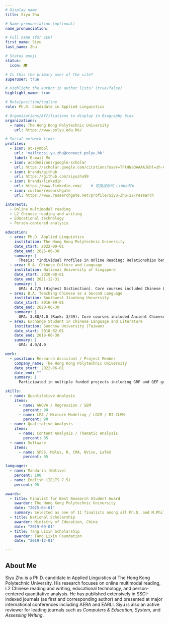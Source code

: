 ```yaml
---
# Display name
title: Siyu Zhu

# Name pronunciation (optional)
name_pronunciation: 

# Full name (for SEO)
first_name: Siyu
last_name: Zhu

# Status emoji
status:
  icon: 🎓

# Is this the primary user of the site?
superuser: true

# Highlight the author in author lists? (true/false)
highlight_name: true

# Role/position/tagline
role: Ph.D. Candidate in Applied Linguistics

# Organizations/Affiliations to display in Biography blox
organizations:
  - name: The Hong Kong Polytechnic University
    url: https://www.polyu.edu.hk/

# Social network links
profiles:
  - icon: at-symbol
    url: 'mailto:si-yu.zhu@connect.polyu.hk'
    label: E-mail Me
  - icon: academicons/google-scholar
    url: https://scholar.google.com/citations?user=TFtHNaQAAAAJ&hl=zh-CN  # 可换成你的实际 Scholar 链接
  - icon: brands/github
    url: https://github.com/siyuzhu99
  - icon: brands/linkedin
    url: https://www.linkedin.com/    # 可换成你的 LinkedIn
  - icon: custom/researchgate
    url: https://www.researchgate.net/profile/Siyu-Zhu-22/research

interests:
  - Online multimodal reading
  - L2 Chinese reading and writing
  - Educational technology
  - Person-centered analysis

education:
  - area: Ph.D. Applied Linguistics
    institution: The Hong Kong Polytechnic University
    date_start: 2022-09-01
    date_end: 2025-06-30
    summary: |
      Thesis: *Individual Profiles in Online Reading: Relationships between Default Psychological Stance, Strategies, and Performance* [Excellent]. GPA: 3.82/4.3
  - area: M.A. Chinese Culture and Language
    institution: National University of Singapore
    date_start: 2020-08-01
    date_end: 2021-12-31
    summary: |
      GPA: 4.7/5 (Highest Distinction). Core courses included Chinese Linguistics, Pragmatics and Politeness, Comparative Grammar between English and Chinese, Contemporary Research in Chinese Language.
  - area: B.A. Teaching Chinese as a Second Language
    institution: Southwest Jiaotong University
    date_start: 2016-09-01
    date_end: 2020-06-30
    summary: |
      GPA: 3.80/4.0 (Rank: 3/49). Core courses included Ancient Chinese, Modern Chinese Language, Traditional Chinese Linguistics, Education Theory.
  - area: Exchange Student in Chinese Language and Literature
    institution: Soochow University (Taiwan)
    date_start: 2018-02-01
    date_end: 2018-06-30
    summary: |
      GPA: 4.0/4.0

work:
  - position: Research Assistant / Project Member
    company_name: The Hong Kong Polytechnic University
    date_start: 2022-06-01
    date_end: ""
    summary: |
      Participated in multiple funded projects including GRF and QEF grants, focusing on online reading, integrated writing, and L2 Chinese learning. Responsibilities included research design, instrument development, sampling management, data analysis, and project reporting.

skills:
  - name: Quantitative Analysis
    items:
      - name: ANOVA / Regression / SEM
        percent: 90
      - name: LPA / Mixture Modeling / LGCM / RI-CLPM
        percent: 90
  - name: Qualitative Analysis
    items:
      - name: Content Analysis / Thematic Analysis
        percent: 85
  - name: Software
    items:
      - name: SPSS, Mplus, R, CMA, NVivo, LaTeX
        percent: 95

languages:
  - name: Mandarin (Native)
    percent: 100
  - name: English (IELTS 7.5)
    percent: 95

awards:
  - title: Finalist for Best Research Student Award
    awarder: The Hong Kong Polytechnic University
    date: "2025-04-01"
    summary: Selected as one of 11 finalists among all Ph.D. and M.Phil. students.
  - title: National Scholarship
    awarder: Ministry of Education, China
    date: "2019-09-01"
  - title: Tang Lixin Scholarship
    awarder: Tang Lixin Foundation
    date: "2019-12-01"

---
```


## About Me

Siyu Zhu is a Ph.D. candidate in Applied Linguistics at The Hong Kong Polytechnic University. His research focuses on online multimodal reading, L2 Chinese reading and writing, educational technology, and person-centered quantitative analysis. He has published extensively in SSCI-indexed journals (as first and corresponding author) and presented at major international conferences including AERA and EARLI. Siyu is also an active reviewer for leading journals such as *Computers & Education*, *System*, and *Assessing Writing*.
